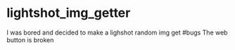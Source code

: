 # lightshot_img_getter
I was bored and decided to make a lighshot random img get
#bugs
The web button is broken
